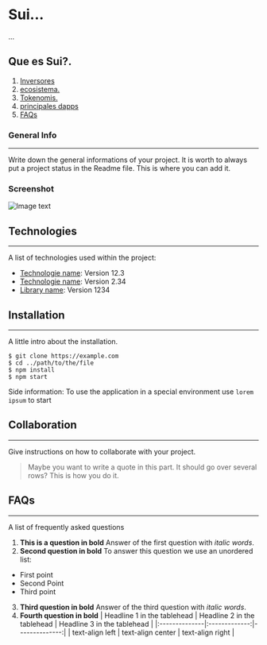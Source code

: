 # Sui...
...
## Que es Sui?.
1. [Inversores](#Inversores)
2. [ecosistema.](#ecosistema.)
3. [Tokenomis.](#Tokenomis.)
4. [principales dapps](#principales-dapps)
5. [FAQs](#faqs)
### General Info
***
Write down the general informations of your project. It is worth to always put a project status in the Readme file. This is where you can add it. 
### Screenshot
![Image text](https://www.united-internet.de/fileadmin/user_upload/Brands/Downloads/Logo_IONOS_by.jpg)
## Technologies
***
A list of technologies used within the project:
* [Technologie name](https://example.com): Version 12.3 
* [Technologie name](https://example.com): Version 2.34
* [Library name](https://example.com): Version 1234
## Installation
***
A little intro about the installation. 
```
$ git clone https://example.com
$ cd ../path/to/the/file
$ npm install
$ npm start
```
Side information: To use the application in a special environment use ```lorem ipsum``` to start
## Collaboration
***
Give instructions on how to collaborate with your project.
> Maybe you want to write a quote in this part. 
> It should go over several rows?
> This is how you do it.
## FAQs
***
A list of frequently asked questions
1. **This is a question in bold**
Answer of the first question with _italic words_. 
2. __Second question in bold__ 
To answer this question we use an unordered list:
* First point
* Second Point
* Third point
3. **Third question in bold**
Answer of the third question with *italic words*.
4. **Fourth question in bold**
| Headline 1 in the tablehead | Headline 2 in the tablehead | Headline 3 in the tablehead |
|:--------------|:-------------:|--------------:|
| text-align left | text-align center | text-align right |
